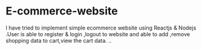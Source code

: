 # E-commerce-website
I have tried to implement simple ecommerce website using Reactjs &amp; Nodejs .User is able to register &amp; login ,logout to website and able to add ,remove shopping data to cart,view the cart data. ..

#
